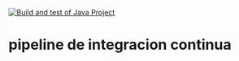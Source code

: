 [![Build and test of Java Project](https://github.com/covadongaarias/practica1.2EMS/actions/workflows/main.yml/badge.svg)](https://github.com/covadongaarias/practica1.2EMS/actions/workflows/main.yml)
# pipeline de integracion continua 
